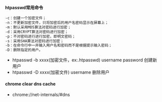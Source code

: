#### htpasswd常用命令
``` bash 
-c：创建一个加密文件； 
-n：不更新加密文件，只将加密后的用户名密码显示在屏幕上； 
-m：默认采用MD5算法对密码进行加密； 
-d：采用CRYPT算法对密码进行加密； 
-p：不对密码进行进行加密，即明文密码； 
-s：采用SHA算法对密码进行加密； 
-b：在命令行中一并输入用户名和密码而不是根据提示输入密码； 
-D：删除指定的用户。
```

* htpasswd -b xxxx(加密文件，ex:.htpasswd) username password 创建新用户
* htpasswd -D xxxx(加密文件) username 删除用户

#### chrome clear dns cache
* chrome://net-internals/#dns
